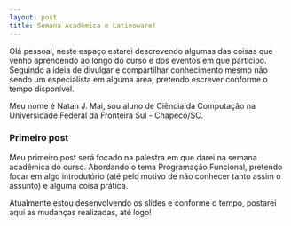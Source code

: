 ```yaml
---
layout: post
title: Semana Acadêmica e Latinoware!
---
```


Olá pessoal, neste espaço estarei descrevendo algumas das coisas que venho aprendendo ao longo do curso e dos eventos em que participo. Seguindo a ideia de divulgar e compartilhar conhecimento mesmo não sendo um especialista em alguma área, pretendo escrever conforme o tempo disponível.

Meu nome é Natan J. Mai, sou aluno de Ciência da Computação na Universidade Federal da Fronteira Sul - Chapecó/SC.

<h3>Primeiro post</h3>

Meu primeiro post será focado na palestra em que darei na semana acadêmica do curso. Abordando o tema Programação Funcional, pretendo focar em algo introdutório (até pelo motivo de não conhecer tanto assim o assunto) e alguma coisa prática.

Atualmente estou desenvolvendo os slides e conforme o tempo, postarei aqui as mudanças realizadas, até logo!

